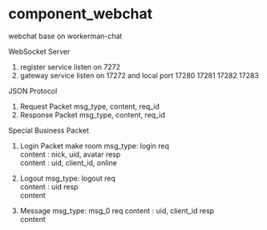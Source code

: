 # component_webchat
webchat base on workerman-chat

WebSocket Server

1. register service listen on 7272
2. gateway service listen on 17272 and local port 17280 17281 17282 17283


JSON Protocol
1. Request Packet 
    msg_type, content, req_id
2. Response Packet
    msg_type, content, req_id
    
Special Business Packet
1. Login Packet
    make room
    msg_type: login
    req   
    content : nick, uid, avatar
    resp  
    content : uid, client_id, online
     
2. Logout
    msg_type: logout
    req   
    content : uid
    resp  
    content
3. Message
    msg_type: msg_0
    req
    content : uid, client_id
    resp  
    content
    
